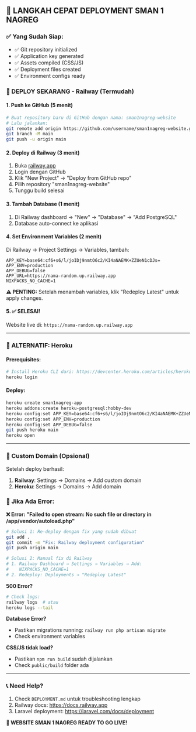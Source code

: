 ## 🎯 LANGKAH CEPAT DEPLOYMENT SMAN 1 NAGREG

### ✅ Yang Sudah Siap:

-   ✅ Git repository initialized
-   ✅ Application key generated
-   ✅ Assets compiled (CSS/JS)
-   ✅ Deployment files created
-   ✅ Environment configs ready

### 🚀 DEPLOY SEKARANG - Railway (Termudah)

#### 1. Push ke GitHub (5 menit)

```bash
# Buat repository baru di GitHub dengan nama: sman1nagreg-website
# Lalu jalankan:
git remote add origin https://github.com/username/sman1nagreg-website.git
git branch -M main
git push -u origin main
```

#### 2. Deploy di Railway (3 menit)

1. Buka [railway.app](https://railway.app)
2. Login dengan GitHub
3. Klik "New Project" → "Deploy from GitHub repo"
4. Pilih repository "sman1nagreg-website"
5. Tunggu build selesai

#### 3. Tambah Database (1 menit)

1. Di Railway dashboard → "New" → "Database" → "Add PostgreSQL"
2. Database auto-connect ke aplikasi

#### 4. Set Environment Variables (2 menit)

Di Railway → Project Settings → Variables, tambah:

```
APP_KEY=base64:cf6+s6/l/joIDj9nmtO6c2/KI4aNAEMK+ZZUeN1cDJs=
APP_ENV=production
APP_DEBUG=false
APP_URL=https://nama-random.up.railway.app
NIXPACKS_NO_CACHE=1
```

**⚠️ PENTING:** Setelah menambah variables, klik "Redeploy Latest" untuk apply changes.

#### 5. ✅ SELESAI!

Website live di: `https://nama-random.up.railway.app`

---

### 🔄 ALTERNATIF: Heroku

#### Prerequisites:

```bash
# Install Heroku CLI dari: https://devcenter.heroku.com/articles/heroku-cli
heroku login
```

#### Deploy:

```bash
heroku create sman1nagreg-app
heroku addons:create heroku-postgresql:hobby-dev
heroku config:set APP_KEY=base64:cf6+s6/l/joIDj9nmtO6c2/KI4aNAEMK+ZZUeN1cDJs=
heroku config:set APP_ENV=production
heroku config:set APP_DEBUG=false
git push heroku main
heroku open
```

---

### 📱 Custom Domain (Opsional)

Setelah deploy berhasil:

1. **Railway**: Settings → Domains → Add custom domain
2. **Heroku**: Settings → Domains → Add domain

### 🔧 Jika Ada Error:

**❌ Error: "Failed to open stream: No such file or directory in /app/vendor/autoload.php"**

```bash
# Solusi 1: Re-deploy dengan fix yang sudah dibuat
git add .
git commit -m "Fix: Railway deployment configuration"
git push origin main

# Solusi 2: Manual fix di Railway
# 1. Railway Dashboard → Settings → Variables → Add:
#    NIXPACKS_NO_CACHE=1
# 2. Redeploy: Deployments → "Redeploy Latest"
```

**500 Error?**

```bash
# Check logs:
railway logs  # atau
heroku logs --tail
```

**Database Error?**

-   Pastikan migrations running: `railway run php artisan migrate`
-   Check environment variables

**CSS/JS tidak load?**

-   Pastikan `npm run build` sudah dijalankan
-   Check `public/build` folder ada

---

### 📞 Need Help?

1. Check `DEPLOYMENT.md` untuk troubleshooting lengkap
2. Railway docs: https://docs.railway.app
3. Laravel deployment: https://laravel.com/docs/deployment

**🎉 WEBSITE SMAN 1 NAGREG READY TO GO LIVE!**
